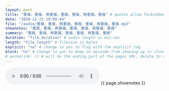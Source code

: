 ```yaml
---
layout: post
title: "重複、重複、再重複。重複、重複、再重複。重複" # quotes allow forbidden characters like the colon
date: "2020-12-23 19:09:44"
file: "/audio/重複、重複、再重複。重複、重複、再重複。重複.mp3"
shownotes: "重複、重複、再重複。重複、重複、再重複。重複"
summary: "重複、重複、再重複。重複、重複、再重複。重複"
duration: "file_duration" # audio length in min:sec
length: "file_length" # filesize in bytes
explicit: "no" # change to yes to flag with the explicit tag
block: "no" # change to yes to keep an episode from showing up in iTunes
# permalink: /1 # will be the ending part of the pages URL, delete to default to the title
---
```


<audio controls>
<source src="{{site.url}}{{site.baseurl}}{{ page.file }}" type="audio/x-mp3">
Your browser does not support the audio element.
</audio>
{{ page.shownotes }}
